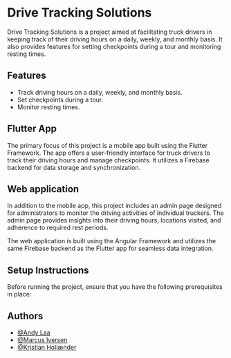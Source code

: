  # Drive Tracking Solutions

Drive Tracking Solutions is a project aimed at facilitating truck drivers in keeping track of their driving hours on a daily, weekly, and monthly basis. It also provides features for setting checkpoints during a tour and monitoring resting times.

## Features
 - Track driving hours on a daily, weekly, and monthly basis.
 - Set checkpoints during a tour.
 - Monitor resting times.


## Flutter App

The primary focus of this project is a mobile app built using the Flutter Framework. The app offers a user-friendly interface for truck drivers to track their driving hours and manage checkpoints. It utilizes a Firebase backend for data storage and synchronization.

## Web application

In addition to the mobile app, this project includes an admin page designed for administrators to monitor the driving activities of individual truckers. The admin page provides insights into their driving hours, locations visited, and adherence to required rest periods.

The web application is built using the Angular Framework and utilizes the same Firebase backend as the Flutter app for seamless data integration.

## Setup Instructions

Before running the project, ensure that you have the following prerequisites in place:




## Authors

- [@Andy Laa](https://github.com/Andylaa10/)
- [@Marcus Iversen](https://github.com/MarcusIversen/)
- [@Kristian Hollænder](https://github.com/kristianHollaender/)
